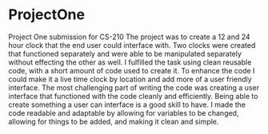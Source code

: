 # ProjectOne
Project One submission for CS-210
The project was to create a 12 and 24 hour clock that the end user could interface with. Two clocks were created that functioned separately and were able to be manipulated separately without effecting the other as well. I fulfilled the task using clean reusable code, with a short amount of code used to create it. To enhance the code I could make it a live time clock by location and add more of a user friendly interface. The most challenging part of writing the code was creating a user interface that functioned with the code cleanly and efficiently. Being able to create something a user can interface is a good skill to have. I made the code readable and adaptable by allowing for variables to be changed, allowing for things to be added, and making it clean and simple. 
